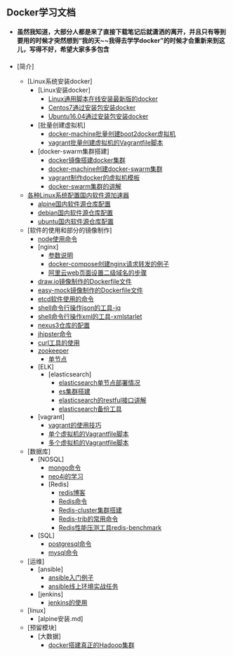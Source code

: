 ## Docker学习文档

* #### 虽然我知道，大部分人都是来了直接下载笔记后就潇洒的离开，并且只有等到要用的时候才突然想到“我的天~~我得去学学docker”的时候才会重新来到这儿，写得不好，希望大家多多包含


* [简介]
    * [Linux系统安装docker]
        * [Linux安装docker]
            * [Linux通用脚本在线安装最新版的docker](/docker,compose,swarm的安装/linux安装docker/Linux通用脚本在线安装.md)
            * [Centos7通过安装包安装docker](/docker,compose,swarm的安装/linux安装docker/Centos7通过安装包安装docker.md)
            * [Ubuntu16.04通过安装包安装docker](/docker,compose,swarm的安装/linux安装docker/Ubuntu16.04通过安装包安装docker.md)
        * [批量创建虚拟机]
            * [docker-machine批量创建boot2docker虚拟机](/docker,compose,swarm的安装/docker-machine搭建swarm集群/shell/create-wms.sh)
            * [vagrant批量创建虚拟机的Vagrantfile脚本](/docker,compose,swarm的安装/vagrant真实虚拟机搭建swarm集群/multi/Vagrantfile)
        * [docker-swarm集群搭建]
            * [docker镜像搭建docker集群](/docker,compose,swarm的安装/docker镜像搭建docker集群/docker镜像搭建docker集群.md)
            * [docker-machine创建docker-swarm集群](/docker,compose,swarm的安装/docker-machine搭建swarm集群/docker-machine创建docker-swarm集群.md)
            * [vagrant制作docker的虚拟机模板](/docker,compose,swarm的安装/vagrant真实虚拟机搭建swarm集群/制作vagrant系统镜像/虚拟机vagrant模板的制作.md)
            * [docker-swarm集群的讲解](/docker,compose,swarm的安装/docker-swarm集群的讲解.md)
    * [各种Linux系统配置国内软件源加速器](https://t.goodrain.com/t/topic/236)
        * [alpine国内软件源仓库配置](/仓库/各种Linux系统的国内软件源仓库/alpine.md)
        * [debian国内软件源仓库配置](/仓库/各种Linux系统的国内软件源仓库/debian.md)
        * [ubuntu国内软件源仓库配置](/仓库/各种Linux系统的国内软件源仓库/ubuntu.md)
    * [软件的使用和部分的镜像制作]
        * [node使用命令](/常用软件/node/node命令.md)
        * [nginx]
            * [参数说明](/常用软件/nginx/参数说明/nginx.conf配置文件参数自定义划分为三类.md)
            * [docker-compose创建nginx请求转发的例子](/常用软件/nginx/example001/docker-compose.yml)
            * [阿里云web页面设置二级域名的步骤](/常用软件/nginx/nginx.md)
        * [draw.io镜像制作的Dockerfile文件](/常用软件/draw.io/dockerfile/Dockerfile)
        * [easy-mock镜像制作的Dockerfile文件](/常用软件/easy-mock/Dockerfile/Dockerfile)
        * [etcd软件使用的命令](/常用软件/etcd/etcd命令.md)
        * [shell命令行操作json的工具-jq](/常用软件/shell命令行操作json的工具-jq/使用说明.md)
        * [shell命令行操作xml的工具-xmlstarlet](/常用软件/shell命令行操作xml的工具-xmlstarlet)
        * [nexus3仓库的配置](/仓库/搭建本地仓库/nexus3/nexus3.md)
        * [jhipster命令](/常用软件/jhipster/jhipster命令.md)
        * [curl工具的使用](/常用软件/curl/curl使用.md)
        * [zookeeper](/常用软件/zookeeper/README.md)
            * [单节点](/常用软件/zookeeper/singleNode/README.md)
        * [ELK]
            * [elasticsearch]
                * [elasticsearch单节点部署情况](/常用软件/elk/elasticsearch/single-node/README.md)
                * [es集群搭建](/常用软件/elk/elasticsearch/multi-nodes/集群搭建.md)
                * [elasticsearch的restful接口讲解](/常用软件/elk/elasticsearch/各种restful接口命令讲解/README.md)
                * [elasticsearch备份工具](常用软件/elk/elasticsearch/elasticsearch备份工具.md)
        * [vagrant]
            * [vagrant的使用技巧](/常用软件/vagrant/vagrant的使用方法.md)
            * [单个虚拟机的Vagrantfile脚本](/常用软件/vagrant/single/Vagrantfile)
            * [多个虚拟机的Vagrantfile脚本](/常用软件/vagrant/multi/Vagrantfile)
    * [数据库]
        * [NOSQL]
            * [mongo命令](/数据库/NOSQL/mongo/mongo命令.md)
            * [neo4j的学习](/数据库/NOSQL/neo4j/neo4j学习.md)
            * [Redis]
                * [redis博客](/数据库/NOSQL/redis/Redis博客.md)
                * [Redis命令](/数据库/NOSQL/redis/Redis命令.md)
                * [Redis-cluster集群搭建](/数据库/NOSQL/redis/Redis-cluster集群搭建.md)
                * [Redis-trib的常用命令](/数据库/NOSQL/redis/Redis-trib的常用命令.md)
                * [Redis性能压测工具redis-benchmark](/数据库/NOSQL/redis/性能压测工具redis-benchmark.md)
        * [SQL]
            * [postgresql命令](/数据库/SQL/postgresql命令.md)
            * [mysql命令](/数据库/SQL/mysql命令.md)
    * [运维]
        * [ansible]
            * [ansible入门例子](/运维/ansible/入门例子/README.md)
            * [ansible线上环境实战任务](/运维/ansible/example01/任务.md)
        * [jenkins]
            * [jenkins的使用](/运维/jenkins/使用说明.md)
    * [linux]
        * [alpine安装.md]
    * [预留模块]
        * [大数据]
            * [docker搭建真正的Hadoop集群](/预留模块/大数据/hadoop/Hadoop搭建.md)
    